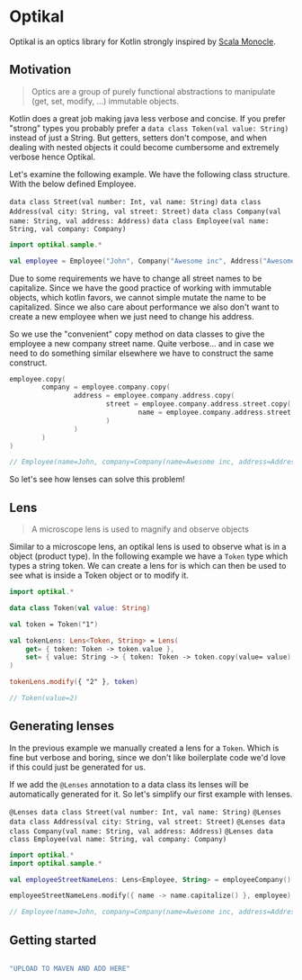 # Optikal

Optikal is an optics library for Kotlin strongly inspired by [Scala Monocle](https://julien-truffaut.github.io/Monocle/).

## Motivation

> Optics are a group of purely functional abstractions to manipulate (get, set, modify, …) immutable objects.

Kotlin does a great job making java less verbose and concise. If you prefer "strong" types you probably prefer a `data class Token(val value: String)` instead of just a String.
But getters, setters don't compose, and when dealing with nested objects it could become cumbersome and extremely verbose hence Optikal.

Let's examine the following example. We have the following class structure. With the below defined Employee.

`data class Street(val number: Int, val name: String)`
`data class Address(val city: String, val street: Street)`
`data class Company(val name: String, val address: Address)`
`data class Employee(val name: String, val company: Company)`


```kotlin
import optikal.sample.*

val employee = Employee("John", Company("Awesome inc", Address("Awesome town", Street(23, "awesome street"))))
```

Due to some requirements we have to change all street names to be capitalize. Since we have the good practice of working with immutable objects, which kotlin favors, we cannot
simple mutate the name to be capitalized. Since we also care about performance we also don't want to create a new employee when we just need to change his address.

So we use the "convenient" copy method on data classes to give the employee a new company street name. Quite verbose... and in case we need to do something similar elsewhere we have
to construct the same construct.


```kotlin
employee.copy(
        company = employee.company.copy(
                address = employee.company.address.copy(
                        street = employee.company.address.street.copy(
                                name = employee.company.address.street.name.capitalize()
                        )
                )
        )
)
```
```kotlin
// Employee(name=John, company=Company(name=Awesome inc, address=Address(city=Awesome town, street=Street(number=23, name=Awesome street))))
```

So let's see how lenses can solve this problem!

## Lens

> A microscope lens is used to magnify and observe objects

Similar to a microscope lens, an optikal lens is used to observe what is in a object (product type). In the following example we have a `Token` type which
types a string token. We can create a lens for is which can then be used to see what is inside a Token object or to modify it.


```kotlin
import optikal.*

data class Token(val value: String)

val token = Token("1")

val tokenLens: Lens<Token, String> = Lens(
    get= { token: Token -> token.value },
    set= { value: String -> { token: Token -> token.copy(value= value) } }
)

tokenLens.modify({ "2" }, token)
```
```kotlin
// Token(value=2)
```

## Generating lenses

In the previous example we manually created a lens for a `Token`. Which is fine but verbose and boring, since we don't like boilerplate code we'd love
if this could just be generated for us.

If we add the `@Lenses` annotation to a data class its lenses will be automatically generated for it. So let's simplify our first example with lenses.

`@Lenses data class Street(val number: Int, val name: String)`
`@Lenses data class Address(val city: String, val street: Street)`
`@Lenses data class Company(val name: String, val address: Address)`
`@Lenses data class Employee(val name: String, val company: Company)`

```kotlin
import optikal.*
import optikal.sample.*

val employeeStreetNameLens: Lens<Employee, String> = employeeCompany() composeLens companyAddress() composeLens addressStreet() composeLens streetName()

employeeStreetNameLens.modify({ name -> name.capitalize() }, employee)
```
```kotlin
// Employee(name=John, company=Company(name=Awesome inc, address=Address(city=Awesome town, street=Street(number=23, name=Awesome street))))
```
## Getting started

```kotlin

"UPLOAD TO MAVEN AND ADD HERE"

```

